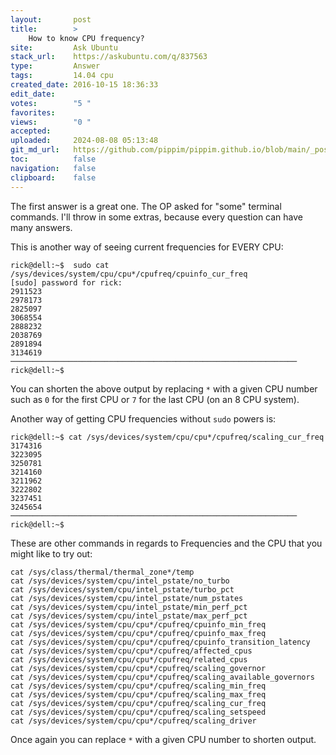 ```yaml
---
layout:       post
title:        >
    How to know CPU frequency?
site:         Ask Ubuntu
stack_url:    https://askubuntu.com/q/837563
type:         Answer
tags:         14.04 cpu
created_date: 2016-10-15 18:36:33
edit_date:    
votes:        "5 "
favorites:    
views:        "0 "
accepted:     
uploaded:     2024-08-08 05:13:48
git_md_url:   https://github.com/pippim/pippim.github.io/blob/main/_posts/2016/2016-10-15-How-to-know-CPU-frequency_.md
toc:          false
navigation:   false
clipboard:    false
---
```


The first answer is a great one. The OP asked for "some" terminal commands. I'll throw in some extras, because every question can have many answers.

This is another way of seeing current frequencies for EVERY CPU:

``` 
rick@dell:~$  sudo cat /sys/devices/system/cpu/cpu*/cpufreq/cpuinfo_cur_freq
[sudo] password for rick: 
2911523
2978173
2825097
3068554
2888232
2038769
2891894
3134619
────────────────────────────────────────────────────────────────
rick@dell:~$ 
```

You can shorten the above output by replacing `*` with a given CPU number such as `0` for the first CPU or `7` for the last CPU (on an 8 CPU system).

Another way of getting CPU frequencies without `sudo` powers is:

``` 
rick@dell:~$ cat /sys/devices/system/cpu/cpu*/cpufreq/scaling_cur_freq
3174316
3223095
3250781
3214160
3211962
3222802
3237451
3245654
────────────────────────────────────────────────────────────────
rick@dell:~$ 
```

These are other commands in regards to Frequencies and the CPU that you might like to try out:

``` 
cat /sys/class/thermal/thermal_zone*/temp
cat /sys/devices/system/cpu/intel_pstate/no_turbo
cat /sys/devices/system/cpu/intel_pstate/turbo_pct
cat /sys/devices/system/cpu/intel_pstate/num_pstates
cat /sys/devices/system/cpu/intel_pstate/min_perf_pct
cat /sys/devices/system/cpu/intel_pstate/max_perf_pct
cat /sys/devices/system/cpu/cpu*/cpufreq/cpuinfo_min_freq
cat /sys/devices/system/cpu/cpu*/cpufreq/cpuinfo_max_freq
cat /sys/devices/system/cpu/cpu*/cpufreq/cpuinfo_transition_latency
cat /sys/devices/system/cpu/cpu*/cpufreq/affected_cpus
cat /sys/devices/system/cpu/cpu*/cpufreq/related_cpus
cat /sys/devices/system/cpu/cpu*/cpufreq/scaling_governor
cat /sys/devices/system/cpu/cpu*/cpufreq/scaling_available_governors 
cat /sys/devices/system/cpu/cpu*/cpufreq/scaling_min_freq
cat /sys/devices/system/cpu/cpu*/cpufreq/scaling_max_freq
cat /sys/devices/system/cpu/cpu*/cpufreq/scaling_cur_freq
cat /sys/devices/system/cpu/cpu*/cpufreq/scaling_setspeed 
cat /sys/devices/system/cpu/cpu*/cpufreq/scaling_driver
```

Once again you can replace `*` with a given CPU number to shorten output.
